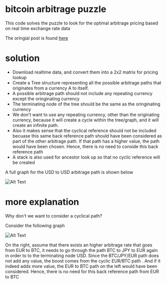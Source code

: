 # bitcoin arbitrage puzzle 

This code solves the puzzle to look for the optimal arbitrage pricing based on real time exchange rate data



The oringial post is found [here](http://priceonomics.com/jobs/puzzle/) 

# solution

- Download realtime data, and convert them into a 2x2 matrix for pricing lookup
- Create a Tree structure representing all the possible arbitrage paths that originates from a currency A to itself.
- A possible arbitrage path should not include any repeating currency except the oringinating currency
- The terminating node of the tree should be the same as the oringinating currency
- We don't want to use any repeating currency, other than the originating currency, because it will create a cycle within the tree/graph, and it will create an infinite path. 
- Also it makes sense that the cyclical reference should not be included becuase this same back reference path should have been considered as part of the other arbitrage path. If that path has a higher value, the path would have been chosen. Hence, there is no need to conside this back reference path 
- A stack is also used for ancestor look up so that no cyclic reference will be created

A full graph for the USD to USD arbitrage path is shown below

![Alt Text](https://s3-us-west-2.amazonaws.com/smarterme-assets/graph1.gif)
# more explanation
Why don't we want to consider a cyclical path?

Consider the following graph

![Alt Text](https://s3-us-west-2.amazonaws.com/smarterme-assets/graph2.gif)

On the right, assume that there exists an higher arbitrage rate that goes from EUR to BTC, it needs to go through the path BTC to JPY to EUR again in order to to the terminating node USD. Since the BTC/JPY/EUR path does not add any value, the boost comes from the cyclic EUR/BTC path . And if it indeed adds more value, the EUR to BTC path on the left would have been considered. Hence, there is no need for this back reference path from EUR to BTC





